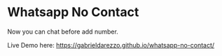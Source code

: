 # Whatsapp No Contact
Now you can chat before add number.


Live Demo here:
https://gabrieldarezzo.github.io/whatsapp-no-contact/
